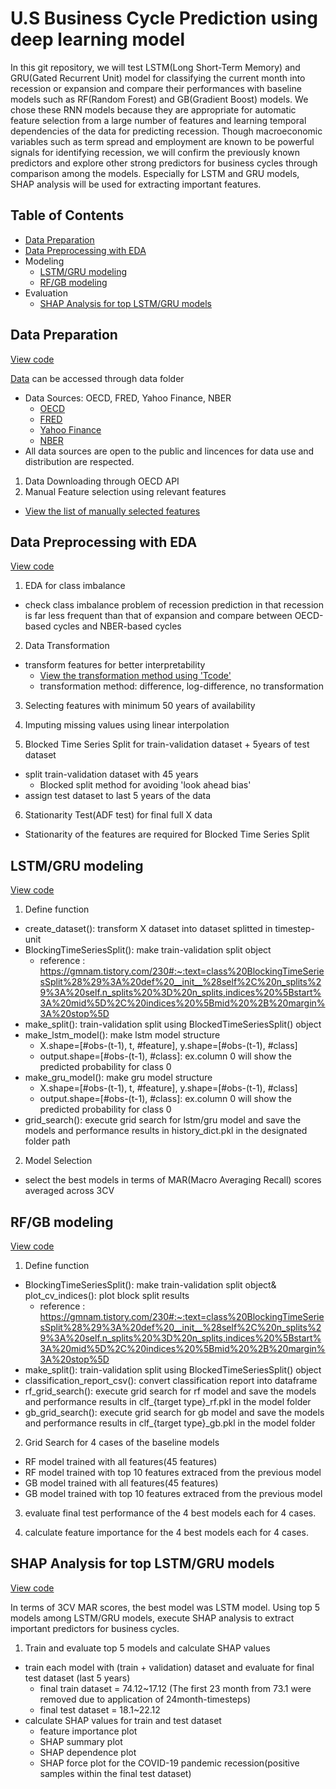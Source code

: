# U.S Business Cycle Prediction using deep learning model
In this git repository, we will test LSTM(Long Short-Term Memory) and GRU(Gated Recurrent Unit) model for classifying the current month into recession or expansion and compare their performances with baseline models such as RF(Random Forest) and GB(Gradient Boost) models. We chose these RNN models because they are appropriate for automatic feature selection from a large number of features and learning temporal dependencies of the data for predicting recession. 
Though macroeconomic variables such as term spread and employment are known to be powerful signals for identifying recession, we will confirm the previously known predictors and explore other strong predictors for business cycles through comparison among the models. Especially for LSTM and GRU models, SHAP analysis will be used for extracting important features. 

## **Table of Contents**
- [Data Preparation](#data-preparation)
- [Data Preprocessing with EDA](#data-preprocessing-with-eda)
- Modeling
  - [LSTM/GRU modeling](#lstmgru-modeling)
  - [RF/GB modeling](#rfgb-modeling)
- Evaluation
  - [SHAP Analysis for top LSTM/GRU models](#shap-analysis-for-top-lstmgru-models)


## Data Preparation
[View code](0.Data%20Preparation.ipynb)

[Data](/data/rawdata_USA.csv) can be accessed through data folder
- Data Sources: OECD, FRED, Yahoo Finance, NBER
  - [OECD](https://stats.oecd.org/Index.aspx?QueryId=6617)
  - [FRED](https://fred.stlouisfed.org/)
  - [Yahoo Finance](https://finance.yahoo.com/quote/%5EVIX?guccounter=1&guce_referrer=aHR0cHM6Ly93d3cuYmluZy5jb20v&guce_referrer_sig=AQAAAA4PqCecADB7jRPFc1zok8-qFh4DqQSOk34atVLfrbddWTd55E2A15f7EStgzKyffi1VS95neqtNMTSYDHO_F4f2tfYUe2MxEe3Twn17hbNcjsMwMdzV_PVcRGgqZGiFhYM1dr8N3fA_ARafsb1wHvxHVRo-UPk3OLARkSDjcIKE)
  - [NBER](https://www.nber.org/research/business-cycle-dating)
- All data sources are open to the public and lincences for data use and distribution are respected.

1. Data Downloading through OECD API
2. Manual Feature selection using relevant features
- [View the list of manually selected features](/data/metadata_filter.xlsx)


## Data Preprocessing with EDA
[View code](1.Data%20Preprocessing.ipynb)

1. EDA for class imbalance
- check class imbalance problem of recession prediction in that recession is far less frequent than that of expansion and compare between OECD-based cycles and NBER-based cycles

2. Data Transformation
- transform features for better interpretability
  - [View the transformation method using 'Tcode'](/data/metadata_final.csv)
  - transformation method: difference, log-difference, no transformation

3. Selecting features with minimum 50 years of availability 

4. Imputing missing values using linear interpolation

5. Blocked Time Series Split for train-validation dataset + 5years of test dataset
- split train-validation dataset with 45 years
  - Blocked split method for avoiding 'look ahead bias'
- assign test dataset to last 5 years of the data

6. Stationarity Test(ADF test) for final full X data  
- Stationarity of the features are required for Blocked Time Series Split


## LSTM/GRU modeling
[View code](2-1.LSTM_GRU%20modeling.ipynb)

1. Define function
- create_dataset(): transform X dataset into dataset splitted in timestep-unit 
- BlockingTimeSeriesSplit(): make train-validation split object
  - reference : https://gmnam.tistory.com/230#:~:text=class%20BlockingTimeSeriesSplit%28%29%3A%20def%20__init__%28self%2C%20n_splits%29%3A%20self.n_splits%20%3D%20n_splits,indices%20%5Bstart%3A%20mid%5D%2C%20indices%20%5Bmid%20%2B%20margin%3A%20stop%5D 
- make_split(): train-validation split using BlockedTimeSeriesSplit() object
- make_lstm_model(): make lstm model structure
  - X.shape=[#obs-(t-1), t, #feature], y.shape=[#obs-(t-1), #class] 
  - output.shape=[#obs-(t-1), #class]: ex.column 0 will show the predicted probability for class 0
- make_gru_model(): make gru model structure
  - X.shape=[#obs-(t-1), t, #feature], y.shape=[#obs-(t-1), #class] 
  - output.shape=[#obs-(t-1), #class]: ex.column 0 will show the predicted probability for class 0
- grid_search(): execute grid search for lstm/gru model and save the models and performance results in history_dict.pkl in the designated folder path

2. Model Selection
- select the best models in terms of MAR(Macro Averaging Recall) scores averaged across 3CV 


## RF/GB modeling
[View code](2-2.%20RF_GB%20modeling.ipynb)

1. Define function
- BlockingTimeSeriesSplit(): make train-validation split object& plot_cv_indices(): plot block split results
  - reference : https://gmnam.tistory.com/230#:~:text=class%20BlockingTimeSeriesSplit%28%29%3A%20def%20__init__%28self%2C%20n_splits%29%3A%20self.n_splits%20%3D%20n_splits,indices%20%5Bstart%3A%20mid%5D%2C%20indices%20%5Bmid%20%2B%20margin%3A%20stop%5D 
- make_split(): train-validation split using BlockedTimeSeriesSplit() object
- classification_report_csv(): convert classification report into dataframe
- rf_grid_search(): execute grid search for rf model and save the models and performance results in clf_{target type}_rf.pkl in the model folder
- gb_grid_search(): execute grid search for gb model and save the models and performance results in clf_{target type}_gb.pkl in the model folder

2. Grid Search for 4 cases of the baseline models
- RF model trained with all features(45 features)
- RF model trained with top 10 features extraced from the previous model
- GB model trained with all features(45 features)
- GB model trained with top 10 features extraced from the previous model

3. evaluate final test performance of the 4 best models each for 4 cases.

4. calculate feature importance for the 4 best models each for 4 cases.


## SHAP Analysis for top LSTM/GRU models
[View code](3.Shap%20Analysis%20for%20top%20LSTM_GRU%20models.ipynb)

In terms of 3CV MAR scores, the best model was LSTM model. Using top 5 models among LSTM/GRU models, execute SHAP analysis to extract important predictors for business cycles. 

1. Train and evaluate top 5 models and calculate SHAP values
- train each model with (train + validation) dataset and evaluate for final test dataset (last 5 years)
  - final train dataset = 74.12~17.12 (The first 23 month from 73.1 were removed due to application of 24month-timesteps)
  - final test dataset = 18.1~22.12
- calculate SHAP values for train and test dataset
  - feature importance plot
  - SHAP summary plot
  - SHAP dependence plot
  - SHAP force plot for the COVID-19 pandemic recession(positive samples within the final test dataset) 